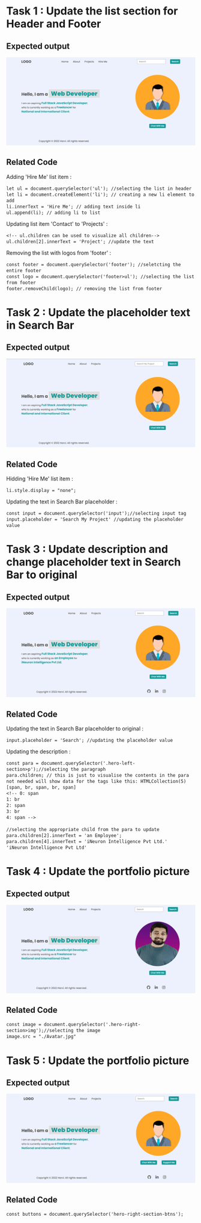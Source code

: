 # Task 1 : Update the list section for Header and Footer

## Expected output

![Expected Output](./firstAssignmentImage/task1Output.png)

## Related Code

Adding 'Hire Me' list item :

```
let ul = document.querySelector('ul'); //selecting the list in header
let li = document.createElement('li'); // creating a new li element to add
li.innerText = 'Hire Me'; // adding text inside li
ul.append(li); // adding li to list
```
Updating list item 'Contact' to 'Projects' :

```
<!-- ul.children can be used to visualize all children-->
ul.children[2].innerText = 'Project'; //update the text
```
Removing the list with logos from 'footer' :

```
const footer = document.querySelector('footer'); //seletcting the entire footer
const logo = document.querySelector('footer>ul'); //selecting the list from footer
footer.removeChild(logo); // removing the list from footer
```
# Task 2 : Update the placeholder text in Search Bar

## Expected output

![Expected Output](./firstAssignmentImage/task2Output.png)

## Related Code

Hidding 'Hire Me' list item :

```
li.style.display = "none";
```
Updating the text in Search Bar placeholder :

```
const input = document.querySelector('input');//selecting input tag
input.placeholder = 'Search My Project' //updating the placeholder value
```

# Task 3 : Update description and change placeholder text in Search Bar to original

## Expected output

![Expected Output](./firstAssignmentImage/task3Output.png)

## Related Code

Updating the text in Search Bar placeholder to original :

```
input.placeholder = 'Search'; //updating the placeholder value
```

Updating the description :
```
const para = document.querySelector('.hero-left-section>p');//selecting the paragraph
para.children; // this is just to visualise the contents in the para not needed will show data for the tags like this: HTMLCollection(5) [span, br, span, br, span]
<!-- 0: span
1: br
2: span
3: br
4: span -->

//selecting the appropriate child from the para to update
para.children[2].innerText = 'an Employee';
para.children[4].innerText = 'iNeuron Intelligence Pvt Ltd.'
'iNeuron Intelligence Pvt Ltd'

```
# Task 4 : Update the portfolio picture

## Expected output

![Expected Output](./firstAssignmentImage/task4Output.png)


## Related Code

```
const image = document.querySelector('.hero-right-section>img');//selecting the image
image.src = "./Avatar.jpg"
```

# Task 5 : Update the portfolio picture

## Expected output

![Expected Output](./firstAssignmentImage/task5Output.png)


## Related Code

```
const buttons = document.querySelector('hero-right-section-btns');
```